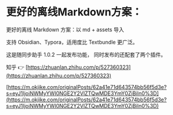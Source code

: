 # 更好的离线Markdown方案：
更好的离线 Markdown 方案：以 md + assets 导入



支持 Obsidian、Typora，适用度比 Textbundle 更广泛。



这是随同步助手 1.0.2 一起发布功能， 同时发布的还配套了两个插件。



知乎 👉 [https://zhuanlan.zhihu.com/p/527360323](https://zhuanlan.zhihu.com/p/527360323)



[https://m.okjike.com/originalPosts/62a41e71d643574bb56f5d3e?s=eyJ1IjoiNWMyYWI0NGE2Y2VlZTQwMDE3YmY0ZjBiIn0%3D](https://m.okjike.com/originalPosts/62a41e71d643574bb56f5d3e?s=eyJ1IjoiNWMyYWI0NGE2Y2VlZTQwMDE3YmY0ZjBiIn0%3D)